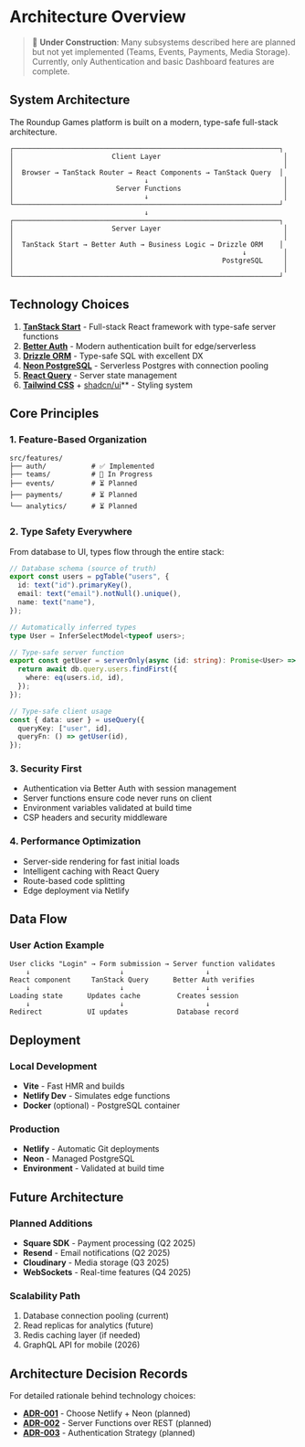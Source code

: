 # Architecture Overview

> 🚧 **Under Construction**: Many subsystems described here are planned but not yet implemented (Teams, Events, Payments, Media Storage). Currently, only Authentication and basic Dashboard features are complete.

## System Architecture

The Roundup Games platform is built on a modern, type-safe full-stack architecture.

```
┌─────────────────────────────────────────────────────────────────┐
│                        Client Layer                              │
│                                                                  │
│  Browser → TanStack Router → React Components → TanStack Query  │
│                                ↓                                 │
│                         Server Functions                         │
│                                ↓                                 │
└─────────────────────────────────────────────────────────────────┘
                                 ↓
┌─────────────────────────────────────────────────────────────────┐
│                        Server Layer                              │
│                                                                  │
│  TanStack Start → Better Auth → Business Logic → Drizzle ORM    │
│                                                        ↓         │
│                                                   PostgreSQL     │
│                                                                  │
└─────────────────────────────────────────────────────────────────┘
```

## Technology Choices

1. **[TanStack Start](https://tanstack.com/start)** - Full-stack React framework with type-safe server functions
2. **[Better Auth](https://better-auth.com)** - Modern authentication built for edge/serverless
3. **[Drizzle ORM](https://orm.drizzle.team)** - Type-safe SQL with excellent DX
4. **[Neon PostgreSQL](https://neon.tech)** - Serverless Postgres with connection pooling
5. **[React Query](https://tanstack.com/query)** - Server state management
6. **[Tailwind CSS](https://tailwindcss.com)** + [shadcn/ui](https://ui.shadcn.com)\*\* - Styling system

## Core Principles

### 1. Feature-Based Organization

```
src/features/
├── auth/           # ✅ Implemented
├── teams/          # 🚧 In Progress
├── events/         # ⏳ Planned
├── payments/       # ⏳ Planned
└── analytics/      # ⏳ Planned
```

### 2. Type Safety Everywhere

From database to UI, types flow through the entire stack:

```typescript
// Database schema (source of truth)
export const users = pgTable("users", {
  id: text("id").primaryKey(),
  email: text("email").notNull().unique(),
  name: text("name"),
});

// Automatically inferred types
type User = InferSelectModel<typeof users>;

// Type-safe server function
export const getUser = serverOnly(async (id: string): Promise<User> => {
  return await db.query.users.findFirst({
    where: eq(users.id, id),
  });
});

// Type-safe client usage
const { data: user } = useQuery({
  queryKey: ["user", id],
  queryFn: () => getUser(id),
});
```

### 3. Security First

- Authentication via Better Auth with session management
- Server functions ensure code never runs on client
- Environment variables validated at build time
- CSP headers and security middleware

### 4. Performance Optimization

- Server-side rendering for fast initial loads
- Intelligent caching with React Query
- Route-based code splitting
- Edge deployment via Netlify

## Data Flow

### User Action Example

```
User clicks "Login" → Form submission → Server function validates
    ↓                      ↓                    ↓
React component     TanStack Query      Better Auth verifies
    ↓                      ↓                    ↓
Loading state      Updates cache         Creates session
    ↓                      ↓                    ↓
Redirect           UI updates            Database record
```

## Deployment

### Local Development

- **Vite** - Fast HMR and builds
- **Netlify Dev** - Simulates edge functions
- **Docker** (optional) - PostgreSQL container

### Production

- **Netlify** - Automatic Git deployments
- **Neon** - Managed PostgreSQL
- **Environment** - Validated at build time

## Future Architecture

### Planned Additions

- **Square SDK** - Payment processing (Q2 2025)
- **Resend** - Email notifications (Q2 2025)
- **Cloudinary** - Media storage (Q3 2025)
- **WebSockets** - Real-time features (Q4 2025)

### Scalability Path

1. Database connection pooling (current)
2. Read replicas for analytics (future)
3. Redis caching layer (if needed)
4. GraphQL API for mobile (2026)

## Architecture Decision Records

For detailed rationale behind technology choices:

- **[ADR-001](../adr/001-netlify-neon.md)** - Choose Netlify + Neon (planned)
- **[ADR-002](../adr/002-tanstack-start.md)** - Server Functions over REST (planned)
- **[ADR-003](../adr/003-better-auth.md)** - Authentication Strategy (planned)
